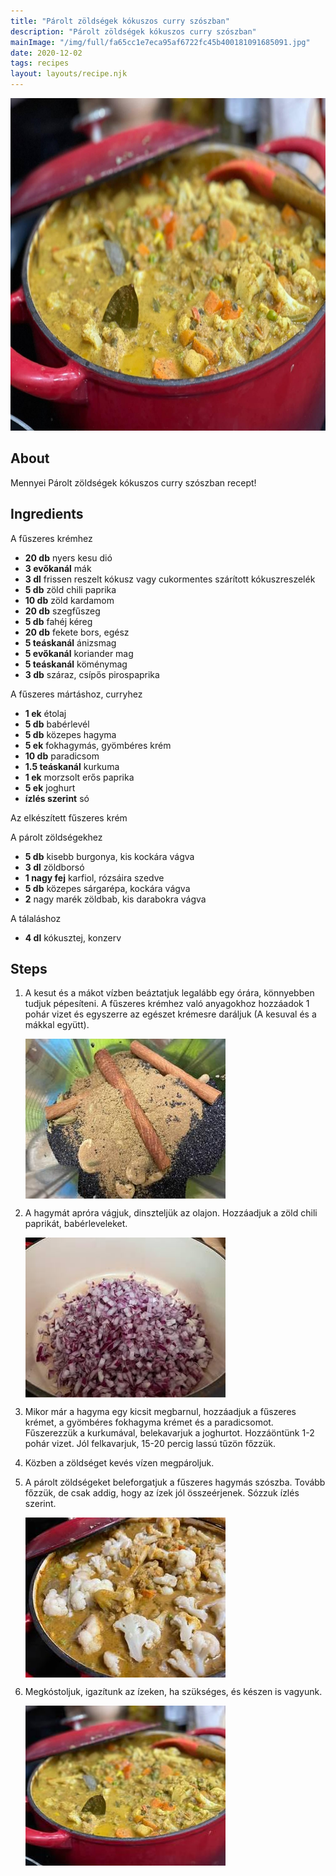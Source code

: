 ```yaml
---
title: "Párolt zöldségek kókuszos curry szószban"
description: "Párolt zöldségek kókuszos curry szószban"
mainImage: "/img/full/fa65cc1e7eca95af6722fc45b400181091685091.jpg"
date: 2020-12-02
tags: recipes
layout: layouts/recipe.njk
---
```

                        
<p align="center"><a href="https://cookpad.com/hu/receptek/14140396-parolt-zoldsegek-kokuszos-curry-szoszban" rel="Recipe source page"><img width="751" height="532" src="/img/full/fa65cc1e7eca95af6722fc45b400181091685091.jpg"/></a></p>

## About
Mennyei Párolt zöldségek kókuszos curry szószban recept! 

>  

## Ingredients

A fűszeres krémhez
* **20 db** nyers kesu dió
* **3 evőkanál** mák
* **3 dl** frissen reszelt kókusz vagy cukormentes szárított kókuszreszelék
* **5 db** zöld chili paprika
* **10 db** zöld kardamom
* **20 db** szegfűszeg
* **5 db** fahéj kéreg
* **20 db** fekete bors, egész
* **5 teáskanál** ánizsmag
* **5 evőkanál** koriander mag
* **5 teáskanál** köménymag
* **3 db** száraz, csípős pirospaprika

A fűszeres mártáshoz, curryhez
* **1 ek** étolaj
* **5 db** babérlevél
* **5 db** közepes hagyma
* **5 ek** fokhagymás, gyömbéres krém
* **10 db** paradicsom
* **1.5 teáskanál** kurkuma
* **1 ek** morzsolt erős paprika
* **5 ek** joghurt
* **ízlés szerint** só

Az elkészített fűszeres krém

A párolt zöldségekhez
* **5 db** kisebb burgonya, kis kockára vágva
* **3 dl** zöldborsó
* **1 nagy fej** karfiol, rózsáira szedve
* **5 db** közepes sárgarépa, kockára vágva
* **2** nagy marék zöldbab, kis darabokra vágva

A tálaláshoz
* **4 dl** kókusztej, konzerv

## Steps

1. A kesut és a mákot vízben beáztatjuk legalább egy órára, könnyebben tudjuk pépesíteni. A fűszeres krémhez való anyagokhoz hozzáadok 1 pohár vizet és egyszerre az egészet krémesre daráljuk (A kesuval és a mákkal együtt).
 
    <p><img width="320" height="256" align="left" src="/img/full/4a53e42f0fc2a86f87d4893ff2849e34063c413a.jpg"/></p><div style="clear: both"/>

2. A hagymát apróra vágjuk, dinszteljük az olajon. Hozzáadjuk a zöld chili paprikát, babérleveleket.
 
    <p><img width="320" height="256" align="left" src="/img/full/09e392dddd849bd425a983f3e94a0f555006a7c0.jpg"/></p><div style="clear: both"/>

3. Mikor már a hagyma egy kicsit megbarnul, hozzáadjuk a fűszeres krémet, a gyömbéres fokhagyma krémet és a paradicsomot. Fűszerezzük a kurkumával, belekavarjuk a joghurtot. Hozzáöntünk 1-2 pohár vizet. Jól felkavarjuk, 15-20 percig lassú tűzön főzzük.
 
    <div style="clear: both"/>

4. Közben a zöldséget kevés vízen megpároljuk.
 
    <div style="clear: both"/>

5. A párolt zöldségeket beleforgatjuk a fűszeres hagymás szószba. Tovább főzzük, de csak addig, hogy az ízek jól összeérjenek. Sózzuk ízlés szerint.
 
    <p><img width="320" height="256" align="left" src="/img/full/e91c09e6d5151e4bd19f49fdf66701eec7a7d13b.jpg"/></p><div style="clear: both"/>

6. Megkóstoljuk, igazítunk az ízeken, ha szükséges, és készen is vagyunk.
 
    <p><img width="320" height="256" align="left" src="/img/full/86353aacac1c670f906bdc7dd7ff41e04918907d.jpg"/></p><div style="clear: both"/>

